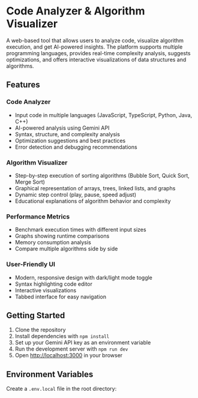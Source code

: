 # Code Analyzer & Algorithm Visualizer    
      
A web-based tool that allows users to analyze code, visualize algorithm execution, and get AI-powered insights. The platform supports multiple programming languages, provides real-time complexity analysis, suggests optimizations, and offers interactive visualizations of data structures and algorithms.  

## Features 

### Code Analyzer
- Input code in multiple languages (JavaScript, TypeScript, Python, Java, C++)
- AI-powered analysis using Gemini API 
- Syntax, structure, and complexity analysis 
- Optimization suggestions and best practices
- Error detection and debugging recommendations

### Algorithm Visualizer
- Step-by-step execution of sorting algorithms (Bubble Sort, Quick Sort, Merge Sort)
- Graphical representation of arrays, trees, linked lists, and graphs
- Dynamic step control (play, pause, speed adjust)
- Educational explanations of algorithm behavior and complexity

### Performance Metrics
- Benchmark execution times with different input sizes
- Graphs showing runtime comparisons
- Memory consumption analysis
- Compare multiple algorithms side by side

### User-Friendly UI 
- Modern, responsive design with dark/light mode toggle
- Syntax highlighting code editor
- Interactive visualizations
- Tabbed interface for easy navigation

## Getting Started

1. Clone the repository
2. Install dependencies with `npm install`
3. Set up your Gemini API key as an environment variable
4. Run the development server with `npm run dev`
5. Open [http://localhost:3000](http://localhost:3000) in your browser

## Environment Variables

Create a `.env.local` file in the root directory:

